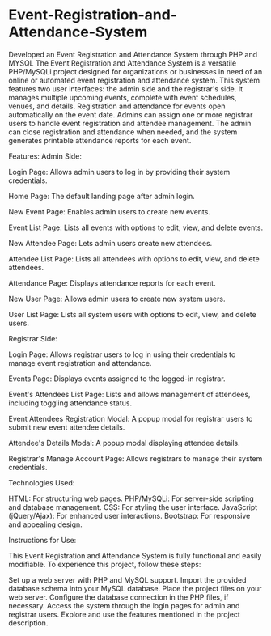 # Event-Registration-and-Attendance-System
Developed an Event Registration and Attendance System through PHP and MYSQL
The Event Registration and Attendance System is a versatile PHP/MySQLi project designed for organizations or businesses in need of an online or automated event registration and attendance system. This system features two user interfaces: the admin side and the registrar's side. It manages multiple upcoming events, complete with event schedules, venues, and details. Registration and attendance for events open automatically on the event date. Admins can assign one or more registrar users to handle event registration and attendee management. The admin can close registration and attendance when needed, and the system generates printable attendance reports for each event.

Features:
Admin Side:

Login Page:
Allows admin users to log in by providing their system credentials.

Home Page:
The default landing page after admin login.

New Event Page:
Enables admin users to create new events.

Event List Page:
Lists all events with options to edit, view, and delete events.

New Attendee Page:
Lets admin users create new attendees.

Attendee List Page:
Lists all attendees with options to edit, view, and delete attendees.

Attendance Page:
Displays attendance reports for each event.

New User Page:
Allows admin users to create new system users.

User List Page:
Lists all system users with options to edit, view, and delete users.

Registrar Side:

Login Page:
Allows registrar users to log in using their credentials to manage event registration and attendance.

Events Page:
Displays events assigned to the logged-in registrar.

Event's Attendees List Page:
Lists and allows management of attendees, including toggling attendance status.

Event Attendees Registration Modal:
A popup modal for registrar users to submit new event attendee details.

Attendee's Details Modal:
A popup modal displaying attendee details.

Registrar's Manage Account Page:
Allows registrars to manage their system credentials.

Technologies Used:

HTML: For structuring web pages.
PHP/MySQLi: For server-side scripting and database management.
CSS: For styling the user interface.
JavaScript (jQuery/Ajax): For enhanced user interactions.
Bootstrap: For responsive and appealing design.

Instructions for Use:

This Event Registration and Attendance System is fully functional and easily modifiable. To experience this project, follow these steps:

Set up a web server with PHP and MySQL support.
Import the provided database schema into your MySQL database.
Place the project files on your web server.
Configure the database connection in the PHP files, if necessary.
Access the system through the login pages for admin and registrar users.
Explore and use the features mentioned in the project description.
